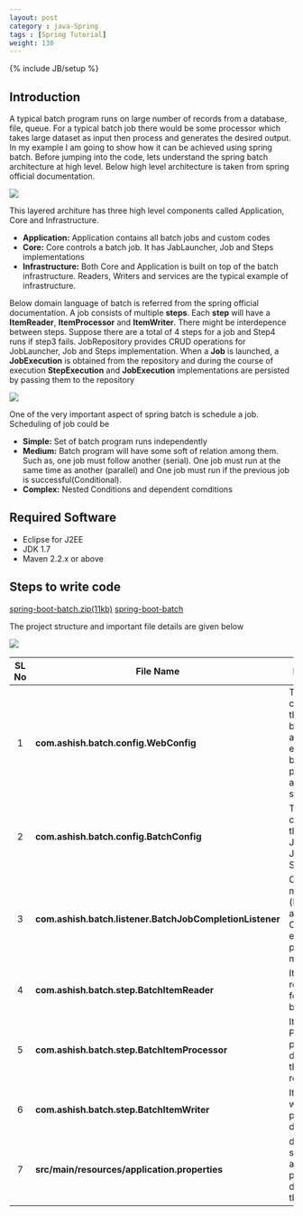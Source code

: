 ```yaml
---
layout: post
category : java-Spring
tags : [Spring Tutorial]
weight: 130
---
```


{% include JB/setup %}
 

## Introduction
  
 
 A typical batch program runs on large number of records from a database, file, queue. For a typical batch job there would be some processor which takes large dataset as input then process and generates the desired output. In my example I am going to show how it can be achieved using spring batch. Before jumping into the code, lets understand the spring batch architecture at high level. Below high level architecture is taken from spring official documentation.
 
 <img src="https://cloud.githubusercontent.com/assets/11231867/26121529/907c383c-3a42-11e7-940c-30858792f885.png"/>
 
 This layered architure has three high level components called Application, Core and Infrastructure.
 
 
 * **Application:** Application contains all batch jobs and custom codes
 * **Core:** Core controls a batch job. It has JabLauncher, Job and Steps implementations
 * **Infrastructure:** Both Core and Application is built on top of the batch infrastructure. Readers, Writers and services are the typical example of infrastructure.

Below domain language of batch is referred from the spring official documentation. A job consists of multiple **steps**. Each **step** will have a **ItemReader**, **ItemProcessor** and **ItemWriter**. There might be interdepence between steps. Suppose there are a total of 4 steps for a job and Step4 runs if step3 fails. JobRepository provides CRUD operations for JobLauncher, Job and Steps implementation. When a **Job** is launched, a **JobExecution** is obtained from the repository and during the course of execution **StepExecution** and **JobExecution** implementations are persisted by passing them to the repository

<img src="https://cloud.githubusercontent.com/assets/11231867/26121880/abce9462-3a43-11e7-8e80-90d7b38e39ff.png"/>

One of the very important aspect of spring batch is schedule a job. Scheduling of job could be 


  * **Simple:** Set of batch program runs independently
  * **Medium:** Batch program will have some soft of relation among them. Such as, one job must follow another (serial). One job must run at the same time as another (parallel) and One job must run if the previous job is successful(Conditional). 
  * **Complex:** Nested Conditions and dependent comditions
  
## Required Software


* Eclipse for J2EE
* JDK 1.7
* Maven 2.2.x or above

## Steps to write code

<div class="download-view">
	<span class="download">
		<a href="https://github.com/ashismo/repositoryForMyBlog/blob/master/spring/spring-boot-batch.zip" target="_blank">spring-boot-batch.zip(11kb)</a>
	</span>
	<span class="view">
		<a href="https://github.com/ashismo/repositoryForMyBlog/tree/master/spring/spring-boot-batch" target="_blank">spring-boot-batch</a>
	</span>
</div>

The project structure and important file details are given below  

<img src="https://cloud.githubusercontent.com/assets/11231867/26129487/64c3f3d0-3a5e-11e7-9d21-14cb93fa5bb9.png"/>

SL No | File Name | Description
:---: | --- | ---
1 | **com.ashish.batch.config.WebConfig** | This file configures the Spring boot application, enables batch processing and scheduling.
2 | **com.ashish.batch.config.BatchConfig** | This file configures the JobLauncher, Job and Steps.
3 | **com.ashish.batch.listener.BatchJobCompletionListener** | Continuously monitors (listen) the application. Once job is executed prints a message.
4 | **com.ashish.batch.step.BatchItemReader** | Item Reader reads input for a given batch step.
5 | **com.ashish.batch.step.BatchItemProcessor** | Item Processor process the data read by the item reader.
6 | **com.ashish.batch.step.BatchItemWriter** | Item Writer writes the processed data.
7 | **src/main/resources/application.properties** | database url, server port and log level property is defined in this file


